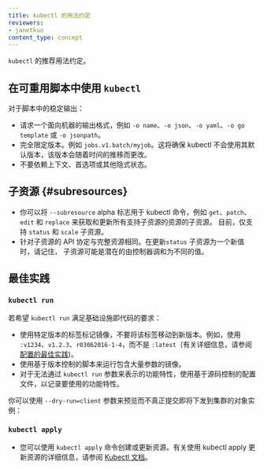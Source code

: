 ```yaml
---
title: kubectl 的用法约定
reviewers:
- janetkuo
content_type: concept
---
```


<!--
---
title: kubectl Usage Conventions
reviewers:
- janetkuo
content_type: concept
---
-->

<!-- overview -->
<!--
Recommended usage conventions for `kubectl`.
-->
`kubectl` 的推荐用法约定。


<!-- body -->

<!--
## Using `kubectl` in Reusable Scripts
-->
## 在可重用脚本中使用 `kubectl`

<!--
For a stable output in a script:
-->
对于脚本中的稳定输出：

<!--
* Request one of the machine-oriented output forms, such as `-o name`, `-o json`, `-o yaml`, `-o go-template`, or `-o jsonpath`.
* Fully-qualify the version. For example, `jobs.v1.batch/myjob`. This will ensure that kubectl does not use its default version that can change over time.
* Don't rely on context, preferences, or other implicit states.
-->

* 请求一个面向机器的输出格式，例如 `-o name`、`-o json`、`-o yaml`、`-o go template` 或 `-o jsonpath`。
* 完全限定版本。例如 `jobs.v1.batch/myjob`。这将确保 kubectl 不会使用其默认版本，该版本会随着时间的推移而更改。
* 不要依赖上下文、首选项或其他隐式状态。

<!--
## Subresources
-->
## 子资源    {#subresources}

<!--
* You can use the `--subresource` alpha flag for kubectl commands like `get`, `patch`,
`edit` and `replace` to fetch and update subresources for all resources that
support them. Currently, only the `status` and `scale` subresources are supported.
* The API contract against a subresource is identical to a full resource. While updating the
`status` subresource to a new value, keep in mind that the subresource could be potentially
reconciled by a controller to a different value.
-->

* 你可以将 `--subresource` alpha 标志用于 kubectl 命令，例如 `get`、`patch`、`edit` 和 `replace`
  来获取和更新所有支持子资源的资源的子资源。 目前，仅支持 `status` 和 `scale` 子资源。
* 针对子资源的 API 协定与完整资源相同。在更新`status` 子资源为一个新值时，请记住，
  子资源可能是潜在的由控制器调和为不同的值。

<!--
## Best Practices
-->
## 最佳实践

### `kubectl run`

<!--
For `kubectl run` to satisfy infrastructure as code:
-->
若希望 `kubectl run` 满足基础设施即代码的要求：

<!--
* Tag the image with a version-specific tag and don't move that tag to a new version. For example, use `:v1234`, `v1.2.3`, `r03062016-1-4`, rather than `:latest` (For more information, see [Best Practices for Configuration](/docs/concepts/configuration/overview/#container-images)).
* Check in the script for an image that is heavily parameterized.
* Switch to configuration files checked into source control for features that are needed, but not expressible via `kubectl run` flags.
-->

* 使用特定版本的标签标记镜像，不要将该标签移动到新版本。例如，使用 `:v1234`、`v1.2.3`、`r03062016-1-4`，而不是 `:latest`（有关详细信息，请参阅[配置的最佳实践](/zh/docs/concepts/configuration/overview/#container-images))。
* 使用基于版本控制的脚本来运行包含大量参数的镜像。
* 对于无法通过 `kubectl run` 参数来表示的功能特性，使用基于源码控制的配置文件，以记录要使用的功能特性。

<!--
You can use the `--dry-run=client` flag to preview the object that would be sent to your cluster, without really submitting it.
-->
你可以使用 `--dry-run=client` 参数来预览而不真正提交即将下发到集群的对象实例：

### `kubectl apply`

<!--
* You can use `kubectl apply` to create or update resources. For more information about using kubectl apply to update resources, see [Kubectl Book](https://kubectl.docs.kubernetes.io).
-->
* 您可以使用 `kubectl apply` 命令创建或更新资源。有关使用 kubectl apply 更新资源的详细信息，请参阅 [Kubectl 文档](https://kubectl.docs.kubernetes.io)。
